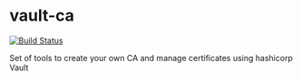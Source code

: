 # vault-ca
[![Build Status](https://travis-ci.org/crisidev/vault-ca.svg?branch=master)](https://travis-ci.org/crisidev/vault-ca)

Set of tools to create your own CA and manage certificates using hashicorp Vault
